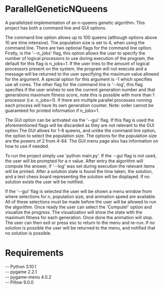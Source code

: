# ParallelGeneticNQueens

A parallelized implementation of an n-queens genetic algorithm. This project has both a command line and GUI options.

The command line option allows up to 100 queens (although options above 10 are time intensive). The population size is set to 4, when using the command line. There are two optional flags for the command line option. Firstly, is the '--n_jobs' flag, this option allows the user to specify the number of logical processors to use during execution of the program, the default for this flag is n_jobs=1. If the user tries to the amount of logical processors present on the system, the program will not execute and a message will be returned to the user specifying the maximum value allowed for the argument. A special option for this argument is -1 which specifies use all cores. The other flag for the command line is '--log', this flag specifies if the user wishes to see the current generation number and that generations maximum fitness score, note this is possible with more than 1 processor (i.e. n_jobs>1). If there are multiple parallel processes running each process will have its own generation counter. Note: order cannot be guaranteed for printed information if n_jobs>1.

The GUI option can be activated via the '--gui' flag. If this flag is used the aforementioned flags will be discarded as they are not relevant to the GUI option.The GUI allows for 1-8 queens, and unlike the command line option, the option to select the population size. The options for the population size are the powers of 2 from 4-64. The GUI menu page also has information on how to use if needed.


To run the project simply use 'python main.py'. If the --gui flag is not used, the user will be prompted for a n value. After entry the algorithm will compute the answer, if '--log' was set during execution the relevant items will be printed. After a solution state is found the time taken, the solution, and a text chess board representing the solution will be displayed. If no solution exists the user will be notified.

If the '--gui' flag is selected the user will be shown a menu window from where selections for n, population size, and animation speed are available. All of these selections must be made before the user will be allowed to run the algorithm. Once ready the user can select the 'Compute!' option and visualize the progress. The visualization will show the state with the maximum fitness for each generation. Once done the animation will stop. The user can then exit or press esc to return to the menu and re-run. If no solution is possible the user will be returned to the menu, and notified that no solution is possible.


# Requirements
-- Python 3.10.1 <br />
-- pygame 2.2.1 <br />
-- pygame-menu 4.0.2 <br />
-- Pillow 9.0.0 <br />
